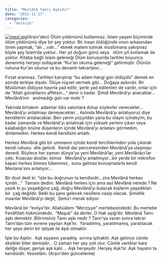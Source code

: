 ```yaml
---
title: "Mevlânâ Tanrı Aşkıdır"
date: "2011-11-17"
categories: 
  - "dervish"
---
```


[![mevl.jpg](/uploads/2011/11/mevl.jpg)](/uploads/2011/11/mevl.jpg "mevl.jpg")(Arşiv'den) Ölüm yıldönümü kutlanmaz. İslam yaşam biçiminde ölüm yıldönümü diye bir şey yoktur. Bir insan öldüğünde onun arkasından tören yapmak, “ah …vah…” etmek matem tutmak müslümana yakışmaz böyle şey İslam’da yoktur.. Her yıl doğum günü veya   ölüm yılı kutlamak da yoktur. Kitaba bağlı İslam geleneği Ölüm konusunda tarihler boyunca denenmiş herşeyi sollayarak “Kur’an okuma geleneği” getirmiştir. Ölünün ruhuna Kur’an okunur ve bu devamlı tekrarlanır…

Fırsat aranmaz. Tarihleri karıştırıp “bu adam hangi gün öldüydü” demek en azında terbiye dışıdır. Ölüye rüşvet vermek gibi… Doğaya aykırıdır. Bir Müslüman öldüyse hayırla yad edilir, şerle yad edilenleri de vardır, onlar için de “Allah günahlarını affetsin…” denir o kadar. Şimdi Mevlânâ‘yı anacaklar… Mevlânâ‘nın   anılmadığı gün var mıdır ?

Yakında birtakım  adamlar lüks salonlara dolup söylevler verecekler… Mevlânâ‘yı anlatmayı deneyecekler… Aslında Mevlânâ‘yı anlatıyoruz diye kendilerini anlatacaklar. Ben yarım yüzyıldan yana bu olayın içindeyim, bu kadar zamanda ve Mevlânâ’yı anlatmak için yüksek yerlere çıkan veya kalabalığın önüne düşenlerin içinde Mevlânâ‘yı anlatanı görmedim, dinlemedim. Herkes kendi kendisini anlattı.

Herkes Mevlânâ gibi bir ummanın içinde kendi tercihlerinden yola çıkarak kendi ruhunu  dile getirdi.  Kendi dar penceresinden Mevlânâ’ya ulaşmayı denedi. Böylece her zaman dünya'ya yeni Mevlânâ‘lar, yeni Mevlânâcı‘lar çıktı. Kısacası dostlar, kimse   Mevlânâ‘yı anlatmıyor…bir yerde bir mikrofon kapan herkes bitmez tükenmez,  sonu gelmez konuşmalarla kendi Mevlana'sını anlatıyor…

Bir dost dedi ki: “işte bu doğrunun ta kendisidir…zira Mevlânâ herkes içindir…”  Tamam dedim. Mevlânâ herkes için ama asıl Mevlânâ nerede ? Ne yazık ki şu yaşadığınız çağ, doğru Mevlânâ‘yı bulacak kişilerin yaşadıkları bir  çağ değildir. Belki bu şans gelecek nesillere nasip olacak. Şimdilik insanlar Mevlânâ’yı değil,  Şems‘i merak ediyor.

Mevlânâ bir “evliya”dır. Allahüâlem “Merziyye” mertebesindedir. Bu mertebe Fenâfillah hükmündedir.  “Maşuk” da derler. O Hak aşığı’dır. Mevlânâ Tanrı aşkı demektir. Bilirmisiniz Tanrı aşkı nedir ? Tanrı‘ya varan sonra tekrar Tanrı’dan tüm evrene yayılan Aşk’tır.  Yaradılmış, yaratılmamış, yaratılacak her şeye derin bir iştiyak ile âşık olmaktır.

İşte bu Aşktır.  Aşk eşyanın yaradılış  sırrına iştiraktir. Aşk gelince cümle eksikler biter demişler… O zaman her şey yok olur. Cümle varlıklar kara deliğe düşer, geriye aşk kalır…  Aşk herşeydir. Herşey Aşk’tır. Aşk hayatın ta kendisidir. Vesselâm. (Arşiv'den güncelleme)

